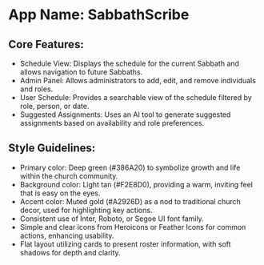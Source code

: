 # **App Name**: SabbathScribe

## Core Features:

- Schedule View: Displays the schedule for the current Sabbath and allows navigation to future Sabbaths.
- Admin Panel: Allows administrators to add, edit, and remove individuals and roles.
- User Schedule: Provides a searchable view of the schedule filtered by role, person, or date.
- Suggested Assignments: Uses an AI tool to generate suggested assignments based on availability and role preferences.

## Style Guidelines:

- Primary color: Deep green (#386A20) to symbolize growth and life within the church community.
- Background color: Light tan (#F2E8D0), providing a warm, inviting feel that is easy on the eyes.
- Accent color: Muted gold (#A2926D) as a nod to traditional church decor, used for highlighting key actions.
- Consistent use of Inter, Roboto, or Segoe UI font family.
- Simple and clear icons from Heroicons or Feather Icons for common actions, enhancing usability.
- Flat layout utilizing cards to present roster information, with soft shadows for depth and clarity.